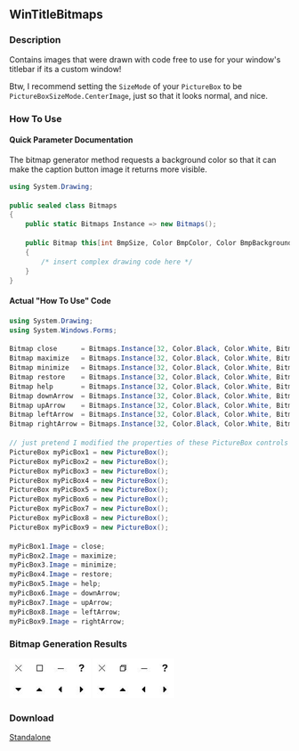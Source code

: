 ## WinTitleBitmaps
### Description
Contains images that were drawn with code free to use for your window's titlebar if its a custom window!<br/>

Btw, I recommend setting the `SizeMode` of your `PictureBox` to be `PictureBoxSizeMode.CenterImage`, just so that it looks normal, and nice.

### How To Use
#### Quick Parameter Documentation
The bitmap generator method requests a background color so that it can make the caption button image it returns more visible.
```csharp
using System.Drawing;

public sealed class Bitmaps
{
    public static Bitmaps Instance => new Bitmaps();

    public Bitmap this[int BmpSize, Color BmpColor, Color BmpBackground, BitmapType BmpType]
    {
        /* insert complex drawing code here */
    }
}
```
#### Actual "How To Use" Code
```csharp
using System.Drawing;
using System.Windows.Forms;

Bitmap close      = Bitmaps.Instance[32, Color.Black, Color.White, BitmapType.Close     ];
Bitmap maximize   = Bitmaps.Instance[32, Color.Black, Color.White, BitmapType.Maximize  ];
Bitmap minimize   = Bitmaps.Instance[32, Color.Black, Color.White, BitmapType.Minimize  ];
Bitmap restore    = Bitmaps.Instance[32, Color.Black, Color.White, BitmapType.Restore   ];
Bitmap help       = Bitmaps.Instance[32, Color.Black, Color.White, BitmapType.Help      ];
Bitmap downArrow  = Bitmaps.Instance[32, Color.Black, Color.White, BitmapType.DownArrow ];
Bitmap upArrow    = Bitmaps.Instance[32, Color.Black, Color.White, BitmapType.UpArrow   ];
Bitmap leftArrow  = Bitmaps.Instance[32, Color.Black, Color.White, BitmapType.LeftArrow ];
Bitmap rightArrow = Bitmaps.Instance[32, Color.Black, Color.White, BitmapType.RightArrow];

// just pretend I modified the properties of these PictureBox controls
PictureBox myPicBox1 = new PictureBox();
PictureBox myPicBox2 = new PictureBox();
PictureBox myPicBox3 = new PictureBox();
PictureBox myPicBox4 = new PictureBox();
PictureBox myPicBox5 = new PictureBox();
PictureBox myPicBox6 = new PictureBox();
PictureBox myPicBox7 = new PictureBox();
PictureBox myPicBox8 = new PictureBox();
PictureBox myPicBox9 = new PictureBox();

myPicBox1.Image = close;
myPicBox2.Image = maximize;
myPicBox3.Image = minimize;
myPicBox4.Image = restore;
myPicBox5.Image = help;
myPicBox6.Image = downArrow;
myPicBox7.Image = upArrow;
myPicBox8.Image = leftArrow;
myPicBox9.Image = rightArrow;
```

### Bitmap Generation Results
![](https://raw.githubusercontent.com/sh4d0w4RCH3R415/WinTitleBitmaps/master/screenshot%20of%20bitmaps.jpg)
![](https://raw.githubusercontent.com/sh4d0w4RCH3R415/WinTitleBitmaps/master/screenshot%20of%20bitmaps%202.jpg)

### Download
[Standalone](https://github.com/sh4d0w4RCH3R415/releases/download/1.2/WinTitleBitmaps.dll)
